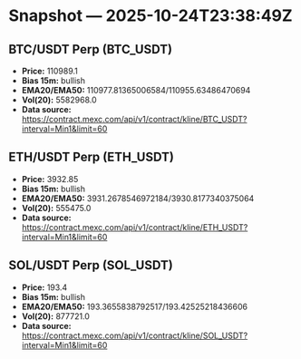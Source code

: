 # Snapshot — 2025-10-24T23:38:49Z

## BTC/USDT Perp (BTC_USDT)
- **Price:** 110989.1
- **Bias 15m:** bullish
- **EMA20/EMA50:** 110977.81365006584/110955.63486470694
- **Vol(20):** 5582968.0
- **Data source:** https://contract.mexc.com/api/v1/contract/kline/BTC_USDT?interval=Min1&limit=60

## ETH/USDT Perp (ETH_USDT)
- **Price:** 3932.85
- **Bias 15m:** bullish
- **EMA20/EMA50:** 3931.2678546972184/3930.8177340375064
- **Vol(20):** 555475.0
- **Data source:** https://contract.mexc.com/api/v1/contract/kline/ETH_USDT?interval=Min1&limit=60

## SOL/USDT Perp (SOL_USDT)
- **Price:** 193.4
- **Bias 15m:** bullish
- **EMA20/EMA50:** 193.3655838792517/193.42525218436606
- **Vol(20):** 877721.0
- **Data source:** https://contract.mexc.com/api/v1/contract/kline/SOL_USDT?interval=Min1&limit=60
